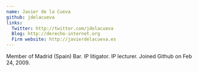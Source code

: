 ```yaml
---
name: Javier de la Cueva
github: jdelacueva
links:
  Twitter: http://twitter.com/jdelacueva
  Blog: http://derecho-internet.org
  Firm website: http://javierdelacueva.es
---
```


Member of Madrid (Spain) Bar. IP litigator. IP lecturer. Joined Github on Feb 24, 2009.